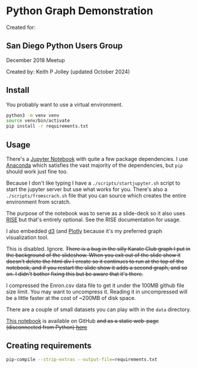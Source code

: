 # Python Graph Demonstration

Created for:

## San Diego Python Users Group

December 2018 Meetup

Created by:
Keith P Jolley
(updated October 2024)

## Install

You probably want to use a virtual environment.

```bash
python3 -m venv venv
source venv/bin/activate
pip install -r requirements.txt
```

## Usage

There's a [Jupyter Notebook](https://jupyter.org/install) with quite
a few package dependencies. I use [Anaconda](https://www.anaconda.com/)
which satisfies the vast majority of the dependencies, but `pip`
should work just fine too.

Because I don't like typing I have a `./scripts/startjupyter.sh` script
to start the jupyter server but use what works for you. There's also a
`./scripts/fromscrach.sh` file that you can source which creates the
entire environment from scratch.

The purpose of the notebook was to serve as a slide-deck so it also uses
[RISE](https://github.com/jupyterlab-contrib/rise) but that's entirely optional.
See the RISE documentation for usage.

I also embedded [d3](https://d3js.org/) (and [Plotly](https://plotly.com/python/)
because it's my preferred graph visualization tool.

This is disabled. Ignore.
~~There is a bug in the silly Karate Club graph I put in the background of
the slideshow. When you exit out of the slide show it doesn't delete the
html div I create so it continues to run at the top of the notebook, and
if you restart the slide show it adds a second graph, and so on. I didn't
bother fixing this but be aware that it's there.~~

I compressed the Enron.csv data file to get it under the 100MB github
file size limit. You may want to uncompress it. Reading it in
uncompressed will be a little faster at the cost of ~200MB of disk space.

There are a couple of small datasets you can play with in the `data` directory.

[This notebook](https://github.com/keithpjolley/python_graph_demo) is
available on GitHub ~~and as a static web-page (disconnected from Python)
[here](https://www.jamulheavyindustries.com/presentations/pythonsd_graph/)~~

## Creating requirements

```bash
pip-compile --strip-extras --output-file=requirements.txt
```
